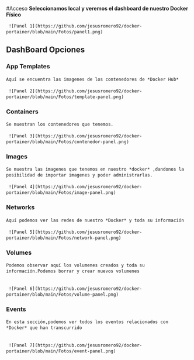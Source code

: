 #Acceso
**Seleccionamos local y veremos el dashboard de nuestro Docker Físico**

     ![Panel 1](https://github.com/jesusromero92/docker-portainer/blob/main/Fotos/panel1.png)

## DashBoard Opciones

### App Templates
	Aquí se encuentra las imagenes de los contenedores de *Docker Hub*

     ![Panel 2](https://github.com/jesusromero92/docker-portainer/blob/main/Fotos/template-panel.png)

### Containers
	Se muestran los contenedores que tenemos.

     ![Panel 3](https://github.com/jesusromero92/docker-portainer/blob/main/Fotos/contenedor-panel.png)

### Images
	Se muestra las imagenes que tenemos en nuestro *docker* ,dandonos la posibilidad de importar imagenes y poder administrarlas.

     ![Panel 4](https://github.com/jesusromero92/docker-portainer/blob/main/Fotos/image-panel.png)

### Networks
	Aquí podemos ver las redes de nuestro *Docker* y toda su información

     ![Panel 5](https://github.com/jesusromero92/docker-portainer/blob/main/Fotos/network-panel.png)

### Volumes
	Podemos observar aquí los volumenes creados y toda su información.Podemos borrar y crear nuevos volumenes


     ![Panel 6](https://github.com/jesusromero92/docker-portainer/blob/main/Fotos/volume-panel.png)

### Events
	En esta sección,podemos ver todos los eventos relacionados con *Docker* que han transcurrido


     ![Panel 7](https://github.com/jesusromero92/docker-portainer/blob/main/Fotos/event-panel.png)




